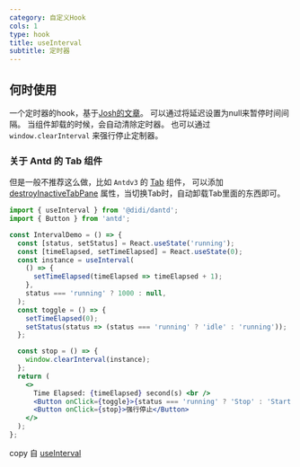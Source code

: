 ```yaml
---
category: 自定义Hook
cols: 1
type: hook
title: useInterval
subtitle: 定时器
---
```


## 何时使用

一个定时器的hook，基于[Josh的文章](https://joshwcomeau.com/snippets/react-hooks/use-interval)。
可以通过将延迟设置为null来暂停时间间隔。
当组件卸载的时候，会自动清除定时器。
也可以通过 `window.clearInterval` 来强行停止定制器。

### 关于 Antd 的 Tab 组件

但是一般不推荐这么做，比如 `Antdv3` 的 [Tab](https://ant-design-3x.gitee.io/components/tabs-cn/) 组件，
可以添加 [destroyInactiveTabPane](https://github.com/ant-design/ant-design/issues/15102) 属性，当切换Tab时，自动卸载Tab里面的东西即可。

```jsx
import { useInterval } from '@didi/dantd';
import { Button } from 'antd';

const IntervalDemo = () => {
  const [status, setStatus] = React.useState('running');
  const [timeElapsed, setTimeElapsed] = React.useState(0);
  const instance = useInterval(
    () => {
      setTimeElapsed(timeElapsed => timeElapsed + 1);
    },
    status === 'running' ? 1000 : null,
  );
  const toggle = () => {
    setTimeElapsed(0);
    setStatus(status => (status === 'running' ? 'idle' : 'running'));
  };

  const stop = () => {
    window.clearInterval(instance);
  };
  return (
    <>
      Time Elapsed: {timeElapsed} second(s) <br />
      <Button onClick={toggle}>{status === 'running' ? 'Stop' : 'Start'}</Button>
      <Button onClick={stop}>强行停止</Button>
    </>
  );
};
```


copy 自 [useInterval](https://joshwcomeau.com/snippets/react-hooks/use-interval)
